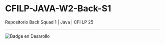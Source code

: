 # CFILP-JAVA-W2-Back-S1
Repositorio Back Squad 1 | Java | CFI LP 25

-----
![Badge en Desarollo](https://img.shields.io/badge/STATUS-EN%20DESAROLLO-red)

